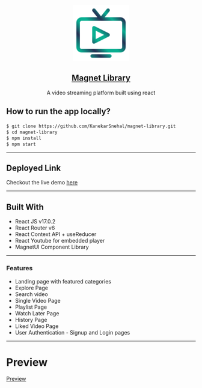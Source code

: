 <div align="center">
  <img src="public/icon.png" width="150" title="Magnet Library Logo">

## [Magnet Library](https://magnet-library.netlify.app/)

A video streaming platform built using react

## </div>

## How to run the app locally?

```
$ git clone https://github.com/KanekarSnehal/magnet-library.git
$ cd magnet-library
$ npm install
$ npm start
```

---

## Deployed Link

Checkout the live demo [here](https://magnet-library.netlify.app/)

---

## Built With

- React JS v17.0.2
- React Router v6
- React Context API + useReducer
- React Youtube for embedded player
- MagnetUI Component Library

---

### Features

- Landing page with featured categories
- Explore Page
- Search video
- Single Video Page
- Playlist Page
- Watch Later Page
- History Page
- Liked Video Page
- User Authentication - Signup and Login pages

---

# Preview

[Preview](https://res.cloudinary.com/dflebgpde/video/upload/v1653124446/magnet%20library/magnet-library_pdlchq.webm)
